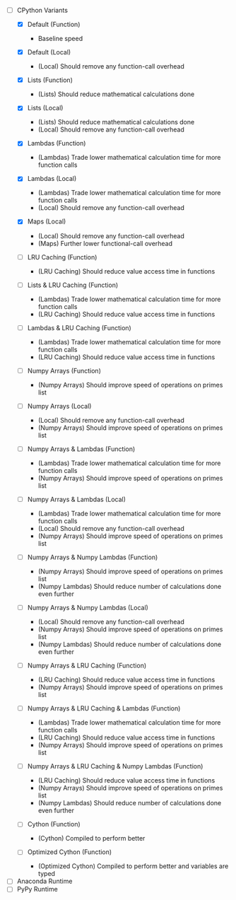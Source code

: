 - [ ] CPython Variants
  - [x] Default (Function)
    - Baseline speed

  - [x] Default (Local)
    - (Local) Should remove any function-call overhead

  - [x] Lists (Function)
    - (Lists) Should reduce mathematical calculations done

  - [x] Lists (Local)
    - (Lists) Should reduce mathematical calculations done
    - (Local) Should remove any function-call overhead

  - [x] Lambdas (Function)
    - (Lambdas) Trade lower mathematical calculation time for more function calls

  - [x] Lambdas (Local)
    - (Lambdas) Trade lower mathematical calculation time for more function calls
    - (Local) Should remove any function-call overhead

  - [x] Maps (Local)
    - (Local) Should remove any function-call overhead
    - (Maps) Further lower functional-call overhead

  - [ ] LRU Caching (Function)
    - (LRU Caching) Should reduce value access time in functions

  - [ ] Lists & LRU Caching (Function)
    - (Lambdas) Trade lower mathematical calculation time for more function calls
    - (LRU Caching) Should reduce value access time in functions

  - [ ] Lambdas & LRU Caching (Function)
    - (Lambdas) Trade lower mathematical calculation time for more function calls
    - (LRU Caching) Should reduce value access time in functions

  - [ ] Numpy Arrays (Function)
    - (Numpy Arrays) Should improve speed of operations on primes list

  - [ ] Numpy Arrays (Local)
    - (Local) Should remove any function-call overhead
    - (Numpy Arrays) Should improve speed of operations on primes list

  - [ ] Numpy Arrays & Lambdas (Function)
    - (Lambdas) Trade lower mathematical calculation time for more function calls
    - (Numpy Arrays) Should improve speed of operations on primes list

  - [ ] Numpy Arrays & Lambdas (Local)
    - (Lambdas) Trade lower mathematical calculation time for more function calls
    - (Local) Should remove any function-call overhead
    - (Numpy Arrays) Should improve speed of operations on primes list

  - [ ] Numpy Arrays & Numpy Lambdas (Function)
    - (Numpy Arrays) Should improve speed of operations on primes list
    - (Numpy Lambdas) Should reduce number of calculations done even further

  - [ ] Numpy Arrays & Numpy Lambdas (Local)
    - (Local) Should remove any function-call overhead
    - (Numpy Arrays) Should improve speed of operations on primes list
    - (Numpy Lambdas) Should reduce number of calculations done even further

  - [ ] Numpy Arrays & LRU Caching (Function)
    - (LRU Caching) Should reduce value access time in functions
    - (Numpy Arrays) Should improve speed of operations on primes list

  - [ ] Numpy Arrays & LRU Caching & Lambdas (Function)
    - (Lambdas) Trade lower mathematical calculation time for more function calls
    - (LRU Caching) Should reduce value access time in functions
    - (Numpy Arrays) Should improve speed of operations on primes list

  - [ ] Numpy Arrays & LRU Caching & Numpy Lambdas (Function)
    - (LRU Caching) Should reduce value access time in functions
    - (Numpy Arrays) Should improve speed of operations on primes list
    - (Numpy Lambdas) Should reduce number of calculations done even further


  - [ ] Cython (Function)
    - (Cython) Compiled to perform better


  - [ ] Optimized Cython (Function)
    - (Optimized Cython) Compiled to perform better and variables are typed


- [ ] Anaconda Runtime
- [ ] PyPy Runtime
